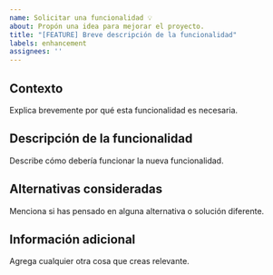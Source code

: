 ```yaml
---
name: Solicitar una funcionalidad 💡
about: Propón una idea para mejorar el proyecto.
title: "[FEATURE] Breve descripción de la funcionalidad"
labels: enhancement
assignees: ''
---
```


## Contexto
Explica brevemente por qué esta funcionalidad es necesaria.

## Descripción de la funcionalidad
Describe cómo debería funcionar la nueva funcionalidad.

## Alternativas consideradas
Menciona si has pensado en alguna alternativa o solución diferente.

## Información adicional
Agrega cualquier otra cosa que creas relevante.
